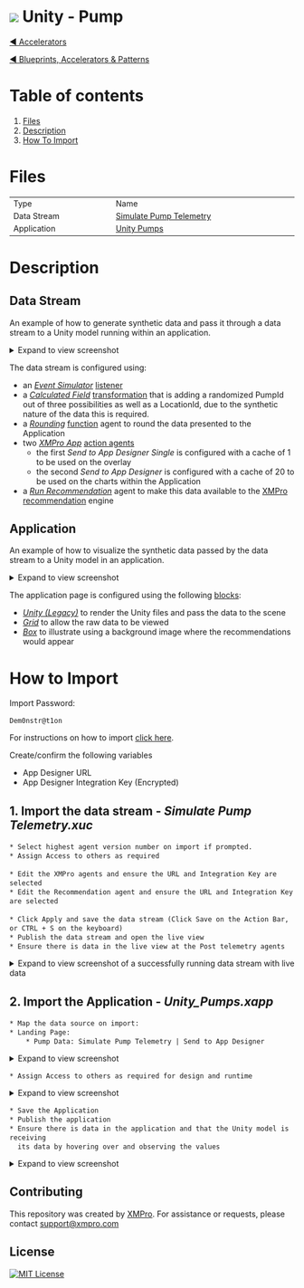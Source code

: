 <!-- omit in toc -->
# <img alternative="XMPro Logo X" width="30px" src="https://xmks.s3.amazonaws.com/2020/X-Blue.png#gh-light-mode-only"> Unity - Pump

[◄ Accelerators](https://github.com/XMPro/Blueprints-Accelerators-Patterns/tree/master/Accelerators)

[◄ Blueprints, Accelerators & Patterns](https://github.com/XMPro/Blueprints-Accelerators-Patterns)  
  
# Table of contents
1. [Files](#files)
2. [Description](#description)
3. [How To Import](#how-to-import)

# Files
<table>
<tr><td width="240px"> Type </td><td width="500px"> Name </td></tr>
<tr>
<td>Data Stream</td>
<td><a href="https://github.com/XMPro/Blueprints-Accelerators-Patterns/blob/master/Accelerators/3D%20Capability/Unity%20-%20Pumps/Data%20Stream/Simulate%20Pump%20Telemetry.xuc" target="_blank">Simulate Pump Telemetry</a></td>
</tr>
<tr>
<td>Application</td>
<td><a href="https://github.com/XMPro/Blueprints-Accelerators-Patterns/blob/master/Accelerators/3D%20Capability/Unity%20-%20Pumps/Application/Unity_Pumps.xapp" target="_blank">Unity Pumps</a></td>
</tr>
</table>

# Description
## Data Stream
An example of how to generate synthetic data and pass it through a data stream to a Unity model running within an application.

<details>
  <summary markdown="span">Expand to view screenshot</summary>

![Configured Data Stream](Images/Data%20Stream.png)
</details>

The data stream is configured using: 
* an <a href="https://xmpro.gitbook.io/event-simulator/" target="_blank"><i>Event Simulator</i></a> <a href="https://documentation.xmpro.com/concepts/agent#listeners" target="_blank">listener</a>
* a <a href="https://xmpro.gitbook.io/calculated-field/" target="_blank"><i>Calculated Field</i></a> <a href="https://documentation.xmpro.com/concepts/agent#transformations" target="_blank">transformation</a> that is adding a randomized PumpId out of three possibilities as well as a LocationId, due to the synthetic nature of the data this is required.
* a <a href="https://xmpro.gitbook.io/rounding/" target="_blank"><i>Rounding</i></a> <a href="https://documentation.xmpro.com/concepts/agent#functions" target="_blank">function</a> agent to round the data presented to the Application 
* two <a href="https://xmpro.gitbook.io/xmpro-app/" target="_blank"><i>XMPro App</i></a> <a href="https://documentation.xmpro.com/concepts/agent#action-agents" target="_blank">action agents</a>
	* the first <i>Send to App Designer Single</i> is configured with a cache of 1 to be used on the overlay
	* the second <i>Send to App Designer</i> is configured with a cache of 20 to be used on the charts within the Application
* a <a href="https://xmpro.gitbook.io/run-recommendation" target="_blank"><i>Run Recommendation</i></a> agent to make this data available to the <a href="https://xmpro.com/prescriptive-recommendations/" target="_blank">XMPro recommendation</a> engine


##
## Application
An example of how to visualize the synthetic data passed by the data stream to a Unity model in an application.

<details>
  <summary markdown="span">Expand to view screenshot</summary>

![Configured Data Stream](Images/Application.png)
</details>

The application page is configured using the following <a href="https://documentation.xmpro.com/concepts/application/block" target="_blank">blocks</a>:
* <a href="https://documentation.xmpro.com/blocks-toolbox/visualizations/unity-1" target="_blank"><i>Unity (Legacy)</i></a> to render the Unity files and pass the data to the scene
* <a href="https://documentation.xmpro.com/blocks-toolbox/basic/data-grid"><i>Grid</i></a> to allow the raw data to be viewed
* <a href="https://documentation.xmpro.com/blocks-toolbox/layout/box-and-data-repeater-box" target="_blank"><i>Box</i></a> to illustrate using a background image where the recommendations would appear 

##
# How to Import

Import Password: 
```
Dem0nstr@t1on
```
For instructions on how to import <a href="https://documentation.xmpro.com/how-tos/import-export-and-clone#importing">click here</a>.


Create/confirm the following variables
  * App Designer URL
  * App Designer Integration Key (Encrypted)

## 1. Import the data stream - <i><b>Simulate Pump Telemetry.xuc</b></i>

    * Select highest agent version number on import if prompted. 
    * Assign Access to others as required
	
	* Edit the XMPro agents and ensure the URL and Integration Key are selected  
	* Edit the Recommendation agent and ensure the URL and Integration Key are selected  

	* Click Apply and save the data stream (Click Save on the Action Bar, or CTRL + S on the keyboard)
	* Publish the data stream and open the live view
	* Ensure there is data in the live view at the Post telemetry agents

<details>
  <summary markdown="span">Expand to view screenshot of a successfully running data stream with live data</summary>

![Running Data Stream](Images/Running%20Data%20Stream.png) 
</details>

## 2. Import the Application - <i><b>Unity_Pumps.xapp</b></i>

	* Map the data source on import:
  	* Landing Page: 
    	* Pump Data: Simulate Pump Telemetry | Send to App Designer 


<details>
  <summary markdown="span">Expand to view screenshot</summary>

![Running Data Stream](Images/Import%20Options.png) 
</details>

    * Assign Access to others as required for design and runtime

<details>
  <summary markdown="span">Expand to view screenshot</summary>

![Running Data Stream](Images/ApplicationAccess.png) 
</details>


	
    * Save the Application
	* Publish the application
	* Ensure there is data in the application and that the Unity model is receiving    
      its data by hovering over and observing the values

<details>
  <summary markdown="span">Expand to view screenshot</summary>

![Running Data Stream](Images/Application.png) 

</details>

## Contributing
This repository was created by <a href="https://xmpro.com/">XMPro</a>. For assistance or requests, please contact <a href="mailto:support@xmpro.com">support@xmpro.com</a>

## License
[![MIT License](https://img.shields.io/badge/License-MIT-green.svg)](https://choosealicense.com/licenses/mit/)